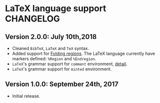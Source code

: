 # LaTeX language support CHANGELOG

## Version 2.0.0: July 10th,2018
* Cleaned `BibTeX`, `LaTeX` and `TeX` syntax.
* Added support for [Folding regions](https://code.visualstudio.com/updates/v1_17#_folding-regions). The LaTeX language currently have markers defined: `%Region` and `%Endregion`.
* `LaTeX`'s grammar support for `comment` environment, [detail](https://github.com/area/language-latex/pull/166).
* `LaTeX`'s grammar support for `minted` environment.

## Version 1.0.0: September 24th, 2017
* Initial release.
